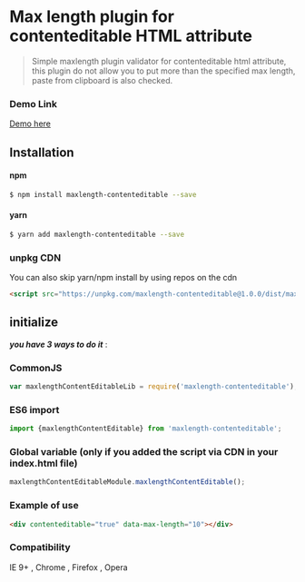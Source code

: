 # Max length plugin for contenteditable HTML attribute

> Simple maxlength plugin validator for contenteditable html attribute, this plugin do not allow you to put more than the specified max length, paste from clipboard is also checked.

### Demo Link

[Demo here](https://stephen31.github.io/maxlength-contenteditable/public/)

## Installation

#### npm

```bash
$ npm install maxlength-contenteditable --save
```
#### yarn
```bash
$ yarn add maxlength-contenteditable --save
```
### unpkg CDN
 You can also skip yarn/npm install by using repos on the cdn 

```html
<script src="https://unpkg.com/maxlength-contenteditable@1.0.0/dist/maxlength-contenteditable.js"></script>
```
## initialize

***you have 3 ways to do it*** :
### CommonJS
```javascript 
var maxlengthContentEditableLib = require('maxlength-contenteditable');
```
### ES6 import
```javascript via 
import {maxlengthContentEditable} from 'maxlength-contenteditable';
```
### Global variable (only if you added the script via CDN in your index.html file)
```javascript
maxlengthContentEditableModule.maxlengthContentEditable();
```

 ### Example of use
```html
<div contenteditable="true" data-max-length="10"></div>
```
### Compatibility

 IE 9+ , Chrome , Firefox , Opera

